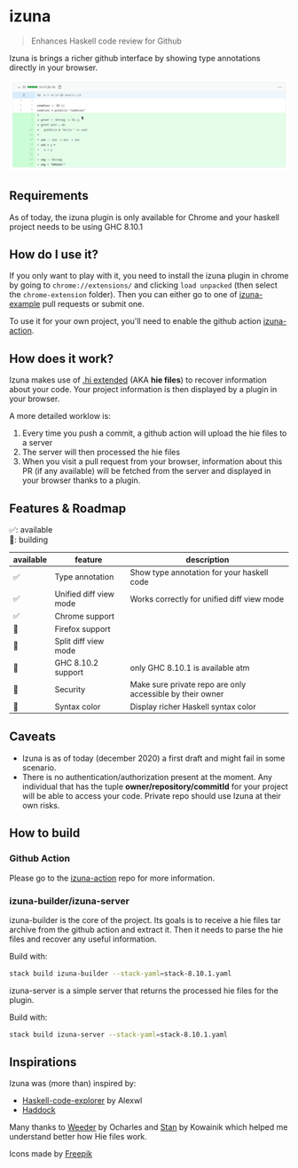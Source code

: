 # izuna

> Enhances Haskell code review for Github

Izuna is brings a richer github interface by showing type annotations directly in your browser.

![gif demo](./demo.gif)

## Requirements

As of today, the izuna plugin is only available for Chrome and your haskell project needs to be using GHC 8.10.1

## How do I use it?

If you only want to play with it, you need to install the izuna plugin in chrome by going to `chrome://extensions/` and clicking `load unpacked` (then select the `chrome-extension` folder). Then you can either go to one of [izuna-example](https://github.com/matsumonkie/izuna-example/pulls) pull requests or submit one.

To use it for your own project, you'll need to enable the github action [izuna-action](https://github.com/matsumonkie/izuna-action/).

## How does it work?

Izuna makes use of [.hi extended](https://gitlab.haskell.org/ghc/ghc/-/wikis/hie-files) (AKA **hie files**) to recover information about your code. Your project information is then displayed by a plugin in your browser.

A more detailed worklow is:
1. Every time you push a commit, a github action will upload the hie files to a server
2. The server will then processed the hie files
3. When you visit a pull request from your browser, information about this PR (if any available) will be fetched from the server and displayed in your browser thanks to a plugin.

## Features & Roadmap

✅: available<br/>
🔧: building<br/>


| available | feature                | description                                               |
|-----------|------------------------|-----------------------------------------------------------|
| ✅        | Type annotation        | Show type annotation for your haskell code                |
| ✅        | Unified diff view mode | Works correctly for unified diff view mode                |
| ✅        | Chrome support         |                                                           |
| 🔧        | Firefox support        |                                                           |
| 🔧        | Split diff view mode   |                                                           |
| 🔧        | GHC 8.10.2 support     | only GHC 8.10.1 is available atm                          |
| 🔧        | Security               | Make sure private repo are only accessible by their owner |
| 🔧        | Syntax color           | Display richer Haskell syntax color                       |

## Caveats

- Izuna is as of today (december 2020) a first draft and might fail in some scenario.
- There is no authentication/authorization present at the moment. Any individual that has the tuple **owner/repository/commitId** for your project will be able to access your code. Private repo should use Izuna at their own risks.

## How to build

### Github Action

Please go to the [izuna-action](https://github.com/matsumonkie/izuna-action/) repo for more information.

### izuna-builder/izuna-server

izuna-builder is the core of the project. Its goals is to receive a hie files tar archive from the github action and extract it.
Then it needs to parse the hie files and recover any useful information.

Build with:
```bash
stack build izuna-builder --stack-yaml=stack-8.10.1.yaml
```

izuna-server is a simple server that returns the processed hie files for the plugin.

Build with:
```bash
stack build izuna-server --stack-yaml=stack-8.10.1.yaml
```

## Inspirations

Izuna was (more than) inspired by:
- [Haskell-code-explorer](https://github.com/alexwl/haskell-code-explorer) by Alexwl
- [Haddock](https://github.com/haskell/haddock/)

Many thanks to [Weeder](https://github.com/ocharles/weeder/) by Ocharles and [Stan](https://github.com/kowainik/stan) by Kowainik which helped me understand better how Hie files work.


Icons made by [Freepik](https://www.flaticon.com/authors/freepik)

